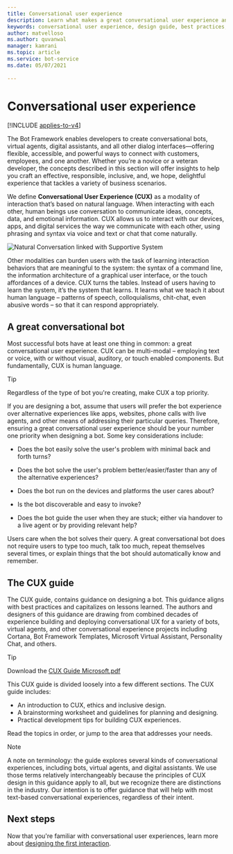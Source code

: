 ```yaml
---
title: Conversational user experience
description: Learn what makes a great conversational user experience and how to design bots that delight your users.
keywords: conversational user experience, design guide, best practices, bot design 
author: matvelloso
ms.author: quvanwal
manager: kamrani
ms.topic: article
ms.service: bot-service
ms.date: 05/07/2021
 
---
```


# Conversational user experience

[!INCLUDE [applies-to-v4](includes/applies-to-v4-current.md)]

The Bot Framework enables developers to create conversational bots, virtual agents, digital assistants, and all other dialog interfaces—offering flexible, accessible, and powerful ways to connect with customers, employees, and one another.
Whether you’re a novice or a veteran developer, the concepts described in this section will offer insights to help you craft an effective, responsible, inclusive, and, we hope, delightful experience that tackles a variety of business scenarios. 

We define **Conversational User Experience (CUX)** as a modality of interaction that’s based on natural language. 
When interacting with each other, human beings use conversation to communicate ideas, concepts, data, and emotional information.
CUX allows us to interact with our devices, apps, and digital services the way we communicate with each other, using phrasing and syntax via voice and text or chat that come naturally.

![Natural Conversation linked with Supportive System](https://user-images.githubusercontent.com/43533472/117464324-d2929b80-af50-11eb-9a7f-d5c46a35ae5b.png)

Other modalities can burden users with the task of learning interaction behaviors that are meaningful to the system: the syntax of a command line, the information architecture of a graphical user interface, or the touch affordances of a device.
CUX turns the tables.
Instead of users having to learn the system, it’s the system that learns. 
It learns what we teach it about human language – patterns of speech, colloquialisms, chit-chat, even abusive words – so that it can respond appropriately.

## A great conversational bot

Most successful bots have at least one thing in common: a great conversational user experience. 
CUX can be multi-modal – employing text or voice, with or without visual, auditory, or touch enabled components. 
But fundamentally, CUX is human language. 

> [!TIP]
> Regardless of the type of bot you're creating, make CUX a top priority.

If you are designing a bot, assume that users will prefer the bot experience over alternative experiences like apps, websites, phone calls with live agents, and other means of addressing their particular queries. 
Therefore, ensuring a great conversational user experience should be your number one priority when designing a bot. 
Some key considerations include:

- Does the bot easily solve the user's problem with minimal back and forth turns?

- Does the bot solve the user's problem better/easier/faster than any of the alternative experiences?

- Does the bot run on the devices and platforms the user cares about?

- Is the bot discoverable and easy to invoke?

- Does the bot guide the user when they are stuck; either via handover to a live agent or by providing relevant help?

Users care when the bot solves their query. A great conversational bot does not require users to type too much, talk too much, repeat themselves several times, or explain things that the bot should automatically know and remember.

## The CUX guide

The CUX guide, contains guidance on designing a bot. This guidance aligns with best practices and capitalizes on lessons learned. 
The authors and designers of this guidance are drawing from combined decades of experience building and deploying conversational UX for a variety of bots, virtual agents, and other conversational experience projects including Cortana, Bot Framework Templates, Microsoft Virtual Assistant, Personality Chat, and others. 

> [!TIP]
> Download the [CUX Guide Microsoft.pdf](https://aka.ms/conversational-user-experience-guide)

This CUX guide is divided loosely into a few different sections. The CUX guide includes:

- An introduction to CUX, ethics and inclusive design.
- A brainstorming worksheet and guidelines for planning and designing.
- Practical development tips for building CUX experiences.

Read the topics in order, or jump to the area that addresses your needs.

> [!NOTE]
> A note on terminology: the guide explores several kinds of conversational experiences, including bots, virtual agents, and digital assistants. 
We use those terms relatively interchangeably because the principles of CUX design in this guidance apply to all, but we recognize there are distinctions in the industry.
> Our intention is to offer guidance that will help with most text-based conversational experiences, regardless of their intent.

## Next steps

Now that you're familiar with conversational user experiences, learn more about [designing the first interaction](~/bot-service-design-first-interaction.md).
